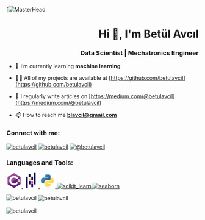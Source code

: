 [![MasterHead](https://i.giphy.com/media/v1.Y2lkPTc5MGI3NjExa3puenY4eHQwOGl6cTI0NGptejdoODEwMGFhZzlzdXE5cmk2M2t5diZlcD12MV9pbnRlcm5hbF9naWZfYnlfaWQmY3Q9Zw/doXBzUFJRxpaUbuaqz/giphy.gif)
<h1 align="right">Hi 👋, I'm Betül Avcıl</h1>
<h3 align="right">Data Scientist | Mechatronics Engineer</h3>

- 🌱 I’m currently learning **machine learning**

- 👨‍💻 All of my projects are available at [https://github.com/betulavcil](https://github.com/betulavcil)

- 📝 I regularly write articles on [https://medium.com/@betulavcil](https://medium.com/@betulavcil)

- 📫 How to reach me **blavcil@gmail.com**


<h3 align="left">Connect with me:</h3>
<p align="left">
<a href="https://linkedin.com/in/betulavcil" target="blank"><img align="center" src="https://raw.githubusercontent.com/rahuldkjain/github-profile-readme-generator/master/src/images/icons/Social/linked-in-alt.svg" alt="betulavcil" height="30" width="40" /></a>
<a href="https://kaggle.com/betulavcil" target="blank"><img align="center" src="https://raw.githubusercontent.com/rahuldkjain/github-profile-readme-generator/master/src/images/icons/Social/kaggle.svg" alt="betulavcil" height="30" width="40" /></a>
<a href="https://medium.com/@betulavcil" target="blank"><img align="center" src="https://raw.githubusercontent.com/rahuldkjain/github-profile-readme-generator/master/src/images/icons/Social/medium.svg" alt="@betulavcil" height="30" width="40" /></a>
</p>

<h3 align="left">Languages and Tools:</h3>
<p align="left"> <a href="https://www.w3schools.com/cs/" target="_blank" rel="noreferrer"> <img src="https://raw.githubusercontent.com/devicons/devicon/master/icons/csharp/csharp-original.svg" alt="csharp" width="40" height="40"/> </a> <a href="https://pandas.pydata.org/" target="_blank" rel="noreferrer"> <img src="https://raw.githubusercontent.com/devicons/devicon/2ae2a900d2f041da66e950e4d48052658d850630/icons/pandas/pandas-original.svg" alt="pandas" width="40" height="40"/> </a> <a href="https://www.python.org" target="_blank" rel="noreferrer"> <img src="https://raw.githubusercontent.com/devicons/devicon/master/icons/python/python-original.svg" alt="python" width="40" height="40"/> </a> <a href="https://scikit-learn.org/" target="_blank" rel="noreferrer"> <img src="https://upload.wikimedia.org/wikipedia/commons/0/05/Scikit_learn_logo_small.svg" alt="scikit_learn" width="40" height="40"/> </a> <a href="https://seaborn.pydata.org/" target="_blank" rel="noreferrer"> <img src="https://seaborn.pydata.org/_images/logo-mark-lightbg.svg" alt="seaborn" width="40" height="40"/> </a> </p>

<p><img align="left" src="https://github-readme-stats.vercel.app/api/top-langs?username=betulavcil&show_icons=true&locale=en&layout=compact" alt="betulavcil" /></p>

<p>&nbsp;<img align="center" src="https://github-readme-stats.vercel.app/api?username=betulavcil&show_icons=true&locale=en" alt="betulavcil" /></p>

<p><img align="center" src="https://github-readme-streak-stats.herokuapp.com/?user=betulavcil&" alt="betulavcil" /></p>
